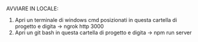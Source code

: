 AVVIARE IN LOCALE:
1) Apri un terminale di windows cmd posizionati in questa cartella di progetto e digita -> ngrok http 3000
2) Apri un git bash in questa cartella di progetto e digita -> npm run server
